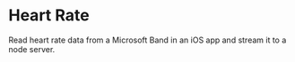 # Heart Rate
Read heart rate data from a Microsoft Band in an iOS app and stream it to a node server.
